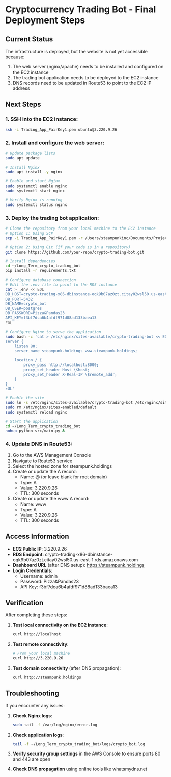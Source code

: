# Cryptocurrency Trading Bot - Final Deployment Steps

## Current Status

The infrastructure is deployed, but the website is not yet accessible because:

1. The web server (nginx/apache) needs to be installed and configured on the EC2 instance
2. The trading bot application needs to be deployed to the EC2 instance
3. DNS records need to be updated in Route53 to point to the EC2 IP address

## Next Steps

### 1. SSH into the EC2 instance:

```bash
ssh -i Trading_App_PairKey1.pem ubuntu@3.220.9.26
```

### 2. Install and configure the web server:

```bash
# Update package lists
sudo apt update

# Install Nginx
sudo apt install -y nginx

# Enable and start Nginx
sudo systemctl enable nginx
sudo systemctl start nginx

# Verify Nginx is running
sudo systemctl status nginx
```

### 3. Deploy the trading bot application:

```bash
# Clone the repository from your local machine to the EC2 instance
# Option 1: Using SCP
scp -i Trading_App_PairKey1.pem -r /Users/steampunkinc/Documents/Projects/Long_Term_crypto_trading_bot ubuntu@3.220.9.26:~/

# Option 2: Using Git (if your code is in a repository)
git clone https://github.com/your-repo/crypto-trading-bot.git

# Install dependencies
cd ~/Long_Term_crypto_trading_bot
pip install -r requirements.txt

# Configure database connection
# Edit the .env file to point to the RDS instance
cat > .env << EOL
DB_HOST=crypto-trading-x86-dbinstance-oqk9b07az0zt.citay02wsl50.us-east-1.rds.amazonaws.com
DB_PORT=5432
DB_NAME=crypto_bot
DB_USER=postgres
DB_PASSWORD=Pizza&Pandas23
API_KEY=f3bf7dca6b4afdf971d88ad133baea13
EOL

# Configure Nginx to serve the application
sudo bash -c 'cat > /etc/nginx/sites-available/crypto-trading-bot << EOL
server {
    listen 80;
    server_name steampunk.holdings www.steampunk.holdings;

    location / {
        proxy_pass http://localhost:8000;
        proxy_set_header Host \$host;
        proxy_set_header X-Real-IP \$remote_addr;
    }
}
EOL'

# Enable the site
sudo ln -s /etc/nginx/sites-available/crypto-trading-bot /etc/nginx/sites-enabled/
sudo rm /etc/nginx/sites-enabled/default
sudo systemctl reload nginx

# Start the application
cd ~/Long_Term_crypto_trading_bot
nohup python src/main.py &
```

### 4. Update DNS in Route53:

1. Go to the AWS Management Console
2. Navigate to Route53 service
3. Select the hosted zone for steampunk.holdings
4. Create or update the A record:
   - Name: @ (or leave blank for root domain)
   - Type: A
   - Value: 3.220.9.26
   - TTL: 300 seconds
5. Create or update the www A record:
   - Name: www
   - Type: A
   - Value: 3.220.9.26
   - TTL: 300 seconds

## Access Information

- **EC2 Public IP**: 3.220.9.26
- **RDS Endpoint**: crypto-trading-x86-dbinstance-oqk9b07az0zt.citay02wsl50.us-east-1.rds.amazonaws.com
- **Dashboard URL** (after DNS setup): https://steampunk.holdings
- **Login Credentials**:
  - Username: admin
  - Password: Pizza&Pandas23
  - API Key: f3bf7dca6b4afdf971d88ad133baea13

## Verification

After completing these steps:

1. **Test local connectivity on the EC2 instance**:
   ```bash
   curl http://localhost
   ```

2. **Test remote connectivity**:
   ```bash
   # From your local machine
   curl http://3.220.9.26
   ```

3. **Test domain connectivity** (after DNS propagation):
   ```bash
   curl http://steampunk.holdings
   ```

## Troubleshooting

If you encounter any issues:

1. **Check Nginx logs**:
   ```bash
   sudo tail -f /var/log/nginx/error.log
   ```

2. **Check application logs**:
   ```bash
   tail -f ~/Long_Term_crypto_trading_bot/logs/crypto_bot.log
   ```

3. **Verify security group settings** in the AWS Console to ensure ports 80 and 443 are open

4. **Check DNS propagation** using online tools like whatsmydns.net
